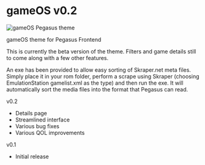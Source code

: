 # gameOS v0.2

![gameOS Pegasus theme](https://i.imgur.com/Q07WrSW.jpg)

gameOS theme for Pegasus Frontend

This is currently the beta version of the theme. Filters and game details still to come along with a few other features.

An exe has been provided to allow easy sorting of Skraper.net meta files. Simply place it in your rom folder, perform a scrape using Skraper (choosing EmulationStation gamelist.xml as the type) and then run the exe. It will automatically sort the media files into the format that Pegasus can read.


v0.2
- Details page
- Streamlined interface
- Various bug fixes
- Various QOL improvements

v0.1
- Initial release
